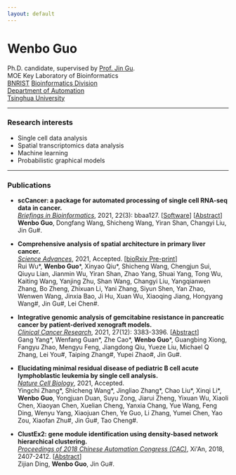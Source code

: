 ```yaml
---
layout: default
---
```


# Wenbo Guo
Ph.D. candidate, supervised by [Prof. Jin Gu](http://www.lifeome.net/glab/jgu/).    
MOE Key Laboratory of Bioinformatics   
[BNRIST](http://www.tnlist.org.cn/) [Bioinformatics Division](http://bioinfo.au.tsinghua.edu.cn/)   
[Department of Automation](http://www.tsinghua.edu.cn/publish/au/index.html)   
[Tsinghua University](http://www.tsinghua.edu.cn/)  



-------------------

### Research interests
*  Single cell data analysis
*  Spatial transcriptomics  data analysis
*  Machine learning 
*  Probabilistic graphical models

----------------------

###  Publications
* **scCancer: a package for automated processing of single cell RNA-seq data in cancer.**     
  _<u>Briefings in Bioinformatics</u>_,  2021, 22(3): bbaa127. [[Software](http://lifeome.net/software/sccancer/)]  [[Abstract](https://doi.org/10.1093/bib/bbaa127)]   
  **Wenbo Guo**, Dongfang Wang, Shicheng Wang, Yiran Shan, Changyi Liu,  Jin Gu#.

  

* **Comprehensive analysis of spatial architecture in primary liver cancer.**     
  _<u>Science Advances</u>_,  2021, Accepted. [[bioRxiv Pre-print](https://doi.org/10.1101/2021.05.24.445446)]     
  Rui Wu\*, **Wenbo Guo**\*, Xinyao Qiu\*, Shicheng Wang, Chengjun Sui, Qiuyu Lian, Jianmin Wu, Yiran Shan, Zhao Yang, Shuai Yang, Tong Wu, Kaiting Wang, Yanjing Zhu, Shan Wang, Changyi Liu, Yangqianwen Zhang, Bo Zheng, Zhixuan Li, Yani Zhang, Siyun Shen, Yan Zhao, Wenwen Wang, Jinxia Bao, Ji Hu, Xuan Wu, Xiaoqing Jiang, Hongyang Wang#, Jin Gu#, Lei Chen#.

  

* **Integrative genomic analysis of gemcitabine resistance in pancreatic cancer by patient-derived xenograft models.**     
  _<u>Clinical Cancer Research</u>_, 2021,  27(12): 3383-3396.  [[Abstract](https://clincancerres.aacrjournals.org/content/early/2021/03/04/1078-0432.CCR-19-3975)]    
  Gang Yang\*, Wenfang Guan\*, Zhe Cao\*, **Wenbo Guo**\*, Guangbing Xiong, Fangyu Zhao, Mengyu Feng, Jiangdong Qiu, Yueze Liu, Michael Q Zhang, Lei You#, Taiping Zhang#, Yupei Zhao#, Jin Gu#.

  

* **Elucidating minimal residual disease of pediatric B cell acute lymphoblastic leukemia by single cell analysis.**     
  _<u>Nature Cell Biology</u>_,  2021, Accepted.      
  Yingchi Zhang*, Shicheng Wang*, Jingliao Zhang*, Chao Liu*, Xinqi Li*, **Wenbo Guo**, Yongjuan Duan, Suyu Zong, Jiarui Zheng, Yixuan Wu, Xiaoli Chen, Xiaoyan Chen, Xuelian Cheng, Yanxia Chang, Yue Wang, Feng Ding, Wenyu Yang, Xiaojuan Chen, Ye Guo, Li Zhang, Yumei Chen, Yao Zou, Xiaofan Zhu#, Jin Gu#, Tao Cheng#.

  

*  **ClustEx2: gene module identification using density-based network hierarchical clustering.**   
  _<u>Proceedings of 2018 Chinese Automation Congress (CAC)</u>_, Xi'An, 2018, 2407-2412. [[Abstract](https://doi.org/10.1109/CAC.2018.8623442)]      
  Zijian Ding, **Wenbo Guo**,  Jin Gu#.
